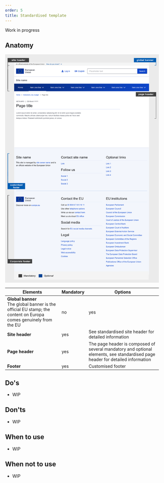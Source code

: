 ```yaml
---
order: 5
title: Standardised template
---
```

Work in progress

## Anatomy

![](/cms-images/eu_standardised_1140.png)

| Elements                                                                                                            | Mandatory | Options                                                                                                                       |
| ------------------------------------------------------------------------------------------------------------------- | --------- | ----------------------------------------------------------------------------------------------------------------------------- |
| **Global banner**</br>The global banner is the official EU stamp; the content on Europa comes genuinely from the EU | no        | yes                                                                                                                           |
| **Site header**                                                                                                     | yes       | See standardised site header for detailed information                                                                         |
| **Page header**                                                                                                     | yes       | The page header is composed of several mandatory and optional elements, see standardised page header for detailed information |
| **Footer**                                                                                                          | yes       | Customised footer                                                                                                             |

## Do's

- WIP

## Don'ts

- WIP

## When to use

- WIP

## When not to use

- WIP
